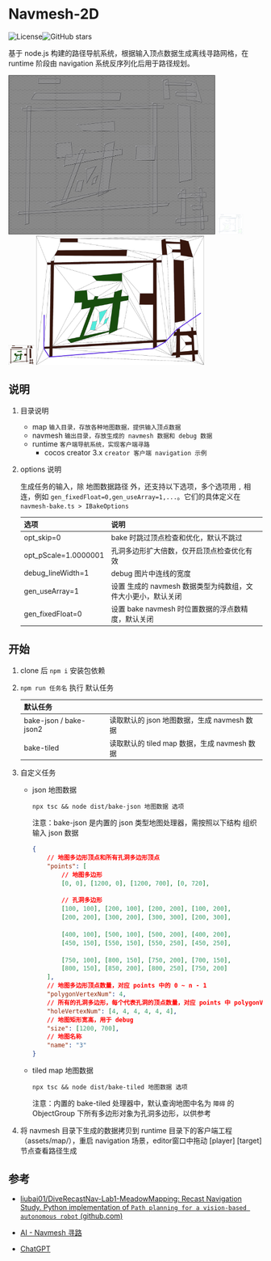 # Navmesh-2D

![License](https://img.shields.io/github/license/rayproj/navmesh-2d)![GitHub stars](https://img.shields.io/github/stars/rayproj/navmesh-2d?style=social)

基于 node.js 构建的路径导航系统，根据输入顶点数据生成离线寻路网格，在 runtime 阶段由 navigation 系统反序列化后用于路径规划。

<img src="README\1.png" style="zoom: 40%;" />
<img src="README\2.png" style="zoom:5%;" />
<img src="README\3.png" style="zoom:5%;" />
<img src="README\4.png" style="zoom:32.5%;" />

## 说明

1. 目录说明

   - map `输入目录，存放各种地图数据，提供输入顶点数据`
   - navmesh `输出目录，存放生成的 navmesh 数据和 debug 数据`
   - runtime `客户端导航系统，实现客户端寻路`
     - cocos creator 3.x `creator 客户端 navigation 示例`

2. options 说明

   生成任务的输入，除 地图数据路径 外，还支持以下选项，多个选项用 `,` 相连，例如 `gen_fixedFloat=0,gen_useArray=1,...`。它们的具体定义在 `navmesh-bake.ts > IBakeOptions`

   | 选项                 | 说明                                                         |
   | -------------------- | ------------------------------------------------------------ |
   | opt_skip=0           | bake 时跳过顶点检查和优化，默认不跳过                        |
   | opt_pScale=1.0000001 | 孔洞多边形扩大倍数，仅开启顶点检查优化有效                   |
   | debug_lineWidth=1    | debug 图片中连线的宽度                                       |
   | gen_useArray=1       | 设置 生成的 navmesh 数据类型为纯数组，文件大小更小，默认关闭 |
   | gen_fixedFloat=0     | 设置 bake navmesh 时位置数据的浮点数精度，默认关闭           |

## 开始

1. clone 后  `npm i` 安装包依赖

2. `npm run 任务名`  执行 默认任务

   | 默认任务               |                                              |
   | ---------------------- | -------------------------------------------- |
   | bake-json / bake-json2 | 读取默认的 json 地图数据，生成 navmesh 数据  |
   | bake-tiled             | 读取默认的 tiled map 数据，生成 navmesh 数据 |

3. 自定义任务

   - json 地图数据

     `npx tsc && node dist/bake-json 地图数据 选项`

     注意：bake-json 是内置的 json 类型地图处理器，需按照以下结构 组织 输入 json 数据

     ```json
     {
         // 地图多边形顶点和所有孔洞多边形顶点
         "points": [
             // 地图多边形
             [0, 0], [1200, 0], [1200, 700], [0, 720],
     
             // 孔洞多边形
             [100, 100], [200, 100], [200, 200], [100, 200],
             [200, 200], [300, 200], [300, 300], [200, 300],
     
             [400, 100], [500, 100], [500, 200], [400, 200],
             [450, 150], [550, 150], [550, 250], [450, 250],
     
             [750, 100], [800, 150], [750, 200], [700, 150],
             [800, 150], [850, 200], [800, 250], [750, 200]
         ],
         // 地图多边形顶点数量，对应 points 中的 0 ~ n - 1
         "polygonVertexNum": 4,
         // 所有的孔洞多边形，每个代表孔洞的顶点数量，对应 points 中 polygonVertexNum + n + n...
         "holeVertexNum": [4, 4, 4, 4, 4, 4],
         // 地图矩形宽高，用于 debug
         "size": [1200, 700],
         // 地图名称
         "name": "3"
     }
     ```

   - tiled map 地图数据

     `npx tsc && node dist/bake-tiled 地图数据 选项`

     注意：内置的 bake-tiled 处理器中，默认查询地图中名为 `障碍` 的 ObjectGroup 下所有多边形对象为孔洞多边形，以供参考
   
4. 将 navmesh 目录下生成的数据拷贝到 runtime 目录下的客户端工程（assets/map/），重启 navigation 场景，editor窗口中拖动 [player] [target] 节点查看路径生成

## 参考

- [liubai01/DiveRecastNav-Lab1-MeadowMapping: Recast Navigation Study. Python implementation of `Path planning for a vision-based autonomous robot` (github.com)](https://github.com/liubai01/DiveRecastNav-Lab1-MeadowMapping)

- [AI - Navmesh 寻路](https://blog.csdn.net/Mhypnos/article/details/134540691)

- [ChatGPT](https://chat.openai.com/chat)
